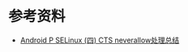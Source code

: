 # 参考资料

* [Android P SELinux (四) CTS neverallow处理总结](https://blog.csdn.net/headwind_/article/details/119711869)